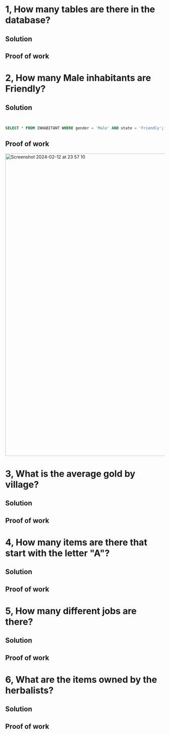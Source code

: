 # 1, How many tables are there in the database?


## Solution 


## Proof of work


# 2, How many Male inhabitants are Friendly?



## Solution 

```.sql


SELECT * FROM INHABITANT WHERE gender = 'Male' AND state = 'Friendly';

```

## Proof of work


<img width="952" alt="Screenshot 2024-02-12 at 23 57 10" src="https://github.com/yuxuantaoisak/unit_3/assets/144768397/b38574aa-8f98-4d82-82e8-55ecc2980682">


# 3, What is the average gold by village?


## Solution 


## Proof of work

# 4, How many items are there that start with the letter "A"?


## Solution 


## Proof of work

# 5, How many different jobs are there?


## Solution 


## Proof of work


# 6, What are the items owned by the herbalists?



## Solution 


## Proof of work
